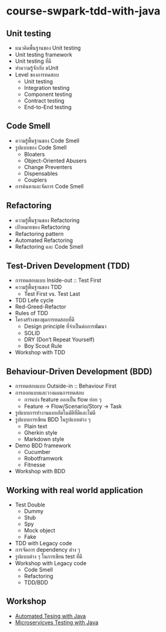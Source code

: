 # course-swpark-tdd-with-java

## Unit testing
* แนวคิดพื้นฐานของ Unit testing
* Unit testing framework
* Unit testing ที่ดี
* ทำความรู้จักกับ xUnit
* Level ของการทดสอบ
  * Unit testing
  * Integration testing
  * Component testing
  * Contract testing
  * End-to-End testing
## Code Smell
* ความรู้พื้นฐานของ Code Smell
* รูปแบบของ Code Smell
  * Bloaters
  * Object-Oriented Abusers
  * Change Preventers
  * Dispensables
  * Couplers
* การค้นหาและจัดการ Code Smell
## Refactoring
* ความรู้พื้นฐานของ Refactoring
* เป้าหมายของ Refactoring
* Refactoring pattern
* Automated Refactoring
* Refactoring และ Code Smell
## Test-Driven Development (TDD)
* การทดสอบแบบ Inside-out :: Test First
* ความรู้พื้นฐานของ TDD
  * Test First vs. Test Last
 * TDD Lefe cycle
  * Red-Greed-Refactor
* Rules of TDD
* โครงสร้างของชุดการทดสอบที่ดี
  * Design principle ที่จำเป็นต่อการพัฒนา
  * SOLID
  * DRY (Don’t Repeat Yourself)
  * Boy Scout Rule
* Workshop with TDD
## Behaviour-Driven Development (BDD)
* การทดสอบแบบ Outside-in :: Behaviour First
* การออกแบบและวางแผนการทดสอบ
  * การแบ่ง feature ออกเป็น flow ย่อย ๆ
  * Feature -> Flow/Scenario/Story -> Task
* รูปแบบการทำงานแบบอัตโนมัติที่ดีและไม่ดี
* รูปแบบการเขียน BDD ในรูปแบบต่าง ๆ
  * Plain text
  * Gherkin style
  * Markdown style
* Demo BDD framework
  * Cucumber
  * Robotframwork
  * Fitnesse
* Workshop with BDD
## Working with real world application
* Test Double
  * Dummy
  * Stub
  * Spy
  * Mock object
  * Fake
* TDD with Legacy code
* การจัดการ dependency ต่าง ๆ
* รูปแบบต่าง ๆ ในการเขียน test ที่ดี
* Workshop with Legacy code
  * Code Smell
  * Refactoring
  * TDD/BDD

## Workshop
* [Automated Tesing with Java](https://github.com/up1/workshop-tdd-with-java)
* [Microservicves Testing with Java](https://github.com/up1/course-microservice-testing)
